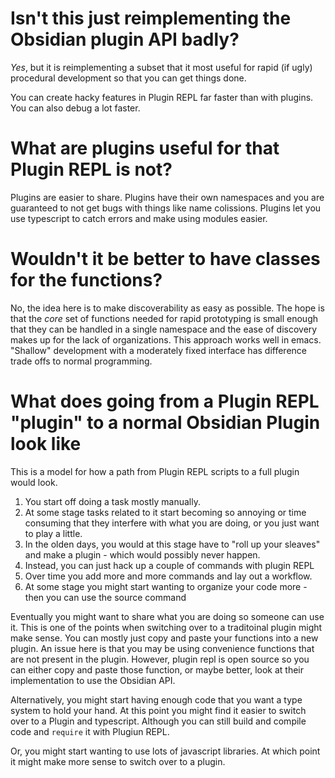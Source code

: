 # Isn't this just reimplementing the Obsidian plugin API badly?
*Yes*, but it is reimplementing a subset that it most useful for
rapid (if ugly) procedural development so that you can get things done.

You can create hacky features in Plugin REPL far faster than with plugins. You can also debug a lot faster.

# What are plugins useful for that Plugin REPL is not?
Plugins are easier to share.
Plugins have their own namespaces and you are guaranteed to not get bugs with things like name colissions.
Plugins let you use typescript to catch errors and make using modules easier.

# Wouldn't it be better to have classes for the functions?
No, the idea here is to make discoverability as easy as possible. The hope is that the *core* set of functions needed for rapid prototyping is small enough that they can be handled in a single namespace and the ease of discovery makes up for the lack of organizations. This approach works well in emacs. "Shallow" development with a moderately fixed interface has difference trade offs to normal programming.

# What does going from a Plugin REPL "plugin" to a normal Obsidian Plugin look like
This is a model for how a path from Plugin REPL scripts to a full plugin would look.

1. You start off doing a task mostly manually.
2. At some stage tasks related to it start becoming so annoying or time consuming that they interfere with what you are doing, or you just want to play a little.
3. In the olden days, you would at this stage have to "roll up your sleaves" and make a plugin - which would possibly never happen.
4. Instead, you can just hack up a couple of commands with plugin REPL
5. Over time you add more and more commands and lay out a workflow.
6. At some stage you might start wanting to organize your code more - then you can use the source command

Eventually you might want to share what you are doing so someone can use it. This is one of the points when switching over to a traditoinal plugin might make sense. You can mostly just copy and paste your functions into a new plugin. An issue here is that you may be using convenience functions that are not present in the plugin. However, plugin repl is open source so you can either copy and paste those function, or maybe better, look at their implementation to use the Obsidian API.

Alternatively, you might start having enough code that you want a type system to hold your hand. At this point you might find it easier to switch over to a Plugin and typescript. Although you can still build and compile code and `require` it with Plugiun REPL.

Or, you might start wanting to use lots of javascript libraries. At which point it might make more sense to switch over to a plugin.



